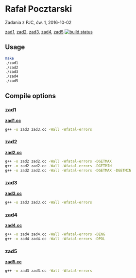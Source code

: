 Rafał Pocztarski
=
Zadania z PJC, ćw. 1, 2016-10-02

[zad1](#zad1),
[zad2](#zad2),
[zad3](#zad3),
[zad4](#zad4),
[zad5](#zad5)
[![build status](https://gitlab.com/rsp/pjc-cw1/badges/master/build.svg)](https://gitlab.com/rsp/pjc-cw1/builds)

Usage
-
```sh
make
./zad1
./zad2
./zad3
./zad4
./zad5
```

Compile options
-
### zad1
[**zad1.cc**](zad1.cc)
```sh
g++ -o zad3 zad3.cc -Wall -Wfatal-errors
```
### zad2
[**zad2.cc**](zad2.cc)
```sh
g++ -o zad2 zad2.cc -Wall -Wfatal-errors -DGETMAX
g++ -o zad2 zad2.cc -Wall -Wfatal-errors -DGETMIN
g++ -o zad2 zad2.cc -Wall -Wfatal-errors -DGETMAX -DGETMIN
```
### zad3
[**zad3.cc**](zad3.cc)
```sh
g++ -o zad3 zad3.cc -Wall -Wfatal-errors
```
### zad4
[**zad4.cc**](zad4.cc)
```sh
g++ -o zad4 zad4.cc -Wall -Wfatal-errors -DENG
g++ -o zad4 zad4.cc -Wall -Wfatal-errors -DPOL
```
### zad5
[**zad5.cc**](zad5.cc)
```sh
g++ -o zad3 zad3.cc -Wall -Wfatal-errors
```

